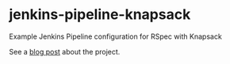 # jenkins-pipeline-knapsack

Example Jenkins Pipeline configuration for RSpec with Knapsack

See a [blog post](http://blog.knapik.me/knapsack-with-jenkins-pipeline/) about the project.
